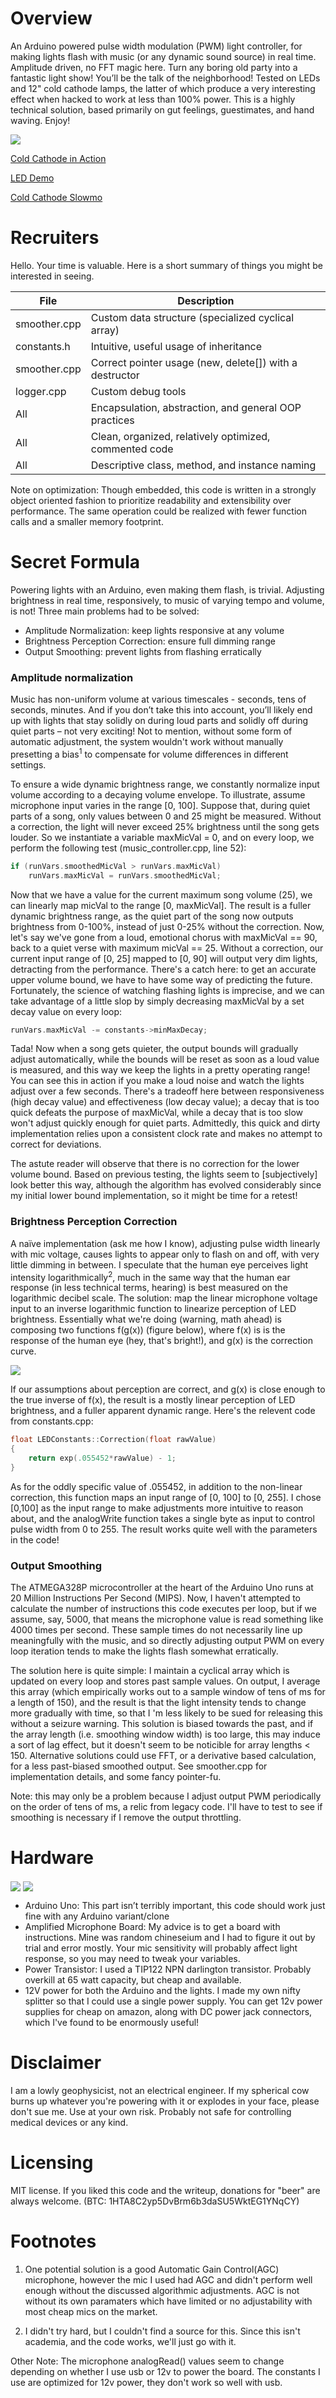 
# Overview
An Arduino powered pulse width modulation (PWM) light controller, for making lights flash with music (or any dynamic sound source) in real time. Amplitude driven, no FFT magic here.
Turn any boring old party into a fantastic light show! You’ll be the talk of the neighborhood! Tested on LEDs and 12" cold cathode lamps, the latter of which produce a very interesting effect when hacked to work at less than 100% power. This is a highly technical solution, based primarily on gut feelings, guestimates, and hand waving. Enjoy!

<img align="center" src="docs/giff.gif">

[Cold Cathode in Action](https://vimeo.com/315538625)

[LED Demo](https://vimeo.com/315539303)

[Cold Cathode Slowmo](https://vimeo.com/315539108)

# Recruiters
Hello. Your time is valuable. Here is a short summary of things you might be interested in seeing.

| File | Description  |
|---|---|
| smoother.cpp |  Custom data structure (specialized cyclical array) |
|  constants.h |  Intuitive, useful usage of inheritance |
|  smoother.cpp  |  Correct pointer usage (new, delete[]) with a destructor  |
| logger.cpp | Custom debug tools |
| All   | Encapsulation, abstraction, and general OOP practices  | 
| All |  Clean, organized, relatively optimized, commented code |
| All | Descriptive class, method, and instance naming |

Note on optimization: Though embedded, this code is written in a strongly object oriented fashion to prioritize readability and extensibility over performance. The same operation could be realized with fewer function calls and a smaller memory footprint.

# Secret Formula
Powering lights with an Arduino, even making them flash, is trivial. Adjusting brightness in real time, responsively, to music of varying tempo and volume, is not! Three main problems had to be solved: 

* Amplitude Normalization: keep lights responsive at any volume
* Brightness Perception Correction: ensure full dimming range
* Output Smoothing: prevent lights from flashing erratically

### Amplitude normalization
Music has non-uniform volume at various timescales - seconds, tens of seconds, minutes. And if you don’t take this into account, you’ll likely end up with lights that stay solidly on during loud parts and solidly off during quiet parts – not very exciting! Not to mention, without some form of automatic adjustment, the system wouldn't work without manually presetting a bias<sup>1</sup> to compensate for volume differences in different settings.

To ensure a wide dynamic brightness range, we constantly normalize input volume according to a decaying volume envelope. To illustrate, assume microphone input varies in the range [0, 100]. Suppose that, during quiet parts of a song, only values between 0 and 25 might be measured. Without a correction, the light will never exceed 25% brightness until the song gets louder. So we instantiate a variable maxMicVal = 0, and on every loop, we perform the following test (music_controller.cpp, line 52):

```c++
if (runVars.smoothedMicVal > runVars.maxMicVal)
	runVars.maxMicVal = runVars.smoothedMicVal;
```

Now that we have a value for the current maximum song volume (25), we can linearly map micVal to the range [0, maxMicVal]. The result is a fuller dynamic brightness range, as the quiet part of the song now outputs brightness from 0-100%, instead of just 0-25% without the correction. Now, let's say we've gone from a loud, emotional chorus with maxMicVal == 90, back to a quiet verse with maximum micVal == 25. Without a correction, our current input range of [0, 25] mapped to [0, 90] will output very dim lights, detracting from the performance. There's a catch here: to get an accurate upper volume bound, we have to have some way of predicting the future. Fortunately, the science of watching flashing lights is imprecise, and we can take advantage of a little slop by simply decreasing maxMicVal by a set decay value on every loop:

```c++
runVars.maxMicVal -= constants->minMaxDecay;
```

Tada! Now when a song gets quieter, the output bounds will gradually adjust automatically, while the bounds will be reset as soon as a loud value is measured, and this way we keep the lights in a pretty operating range! You can see this in action if you make a loud noise and watch the lights adjust over a few seconds. There's a tradeoff here between responsiveness (high decay value) and effectiveness (low decay value); a decay that is too quick defeats the purpose of maxMicVal, while a decay that is too slow won't adjust quickly enough for quiet parts. Admittedly, this quick and dirty implementation relies upon a consistent clock rate and makes no attempt to correct for deviations.

The astute reader will observe that there is no correction for the lower volume bound. Based on previous testing, the lights seem to [subjectively] look better this way, although the algorithm has evolved considerably since my initial lower bound implementation, so it might be time for a retest!

### Brightness Perception Correction
A naïve implementation (ask me how I know), adjusting pulse width linearly with mic voltage, causes lights to appear only to flash on and off, with very little dimming in between. I speculate that the human eye perceives light intensity logarithmically<sup>2</sup>, much in the same way that the human ear response (in less technical terms, hearing) is best measured on the logarithmic decibel scale. The solution: map the linear microphone voltage input to an inverse logarithmic function to linearize perception of LED brightness. Essentially what we're doing (warning, math ahead) is composing two functions f(g(x)) (figure below), where  f(x) is is the response of the human eye (hey, that's bright!), and g(x) is the correction curve. 

<img align="center" src="docs/super_informative_plot.png">

If our assumptions about perception are correct, and g(x) is close enough to the true inverse of f(x), the result is a mostly linear perception of LED brightness, and a fuller apparent dynamic range. Here's the relevent code from constants.cpp:

```c++
float LEDConstants::Correction(float rawValue)
{	
	return exp(.055452*rawValue) - 1;
}
```

As for the oddly specific value of .055452, in addition to the non-linear correction, this function maps an input range of [0, 100] to [0, 255]. I chose [0,100] as the input range to make adjustments more intuitive to reason about, and the analogWrite function takes a single byte as input to control pulse width from 0 to 255. The result works quite well with the parameters in the code!

### Output Smoothing
The ATMEGA328P microcontroller at the heart of the Arduino Uno runs at 20 Million Instructions Per Second (MIPS). Now, I haven't attempted to calculate the number of instructions this code executes per loop, but if we assume, say, 5000, that means the microphone value is read something like 4000 times per second. These sample times do not necessarily line up meaningfully with the music, and so directly adjusting output PWM on every loop iteration tends to make the lights flash somewhat erratically. 

The solution here is quite simple: I maintain a cyclical array which is updated on every loop and stores past sample values. On output, I average this array (which empirically works out to a sample window of tens of ms for a length of 150), and the result is that the light intensity tends to change more gradually with time, so that I 'm less likely to be sued for releasing this without a seizure warning. This solution is biased towards the past, and if the array length (i.e. smoothing window width) is too large, this may induce a sort of lag effect, but it doesn't seem to be noticible for array lengths < 150. Alternative solutions could use FFT, or a derivative based calculation, for a less past-biased smoothed output. See smoother.cpp for implementation details, and some fancy pointer-fu. 

Note: this may only be a problem because I adjust output PWM periodically on the order of tens of ms, a relic from legacy code. I'll have to test to see if smoothing is necessary if I remove the output throttling.

# Hardware
<img align="center" src="docs/hardware.png">
<img align="center" src="docs/pro_schematic.png">

* Arduino Uno: This part isn’t terribly important, this code should work just fine with any Arduino variant/clone
* Amplified Microphone Board: My advice is to get a board with instructions. Mine was random chineseium and I had to figure it out by trial and error mostly. Your mic sensitivity will probably affect light response, so you may need to tweak your variables.
* Power Transistor: I used a TIP122 NPN darlington transistor. Probably overkill at 65 watt capacity, but cheap and available.
* 12V power for both the Arduino and the lights. I made my own nifty splitter so that I could use a single power supply. You can get 12v power supplies for cheap on amazon, along with DC power jack connectors, which I've found to be enormously useful!


# Disclaimer
I am a lowly geophysicist, not an electrical engineer. If my spherical cow burns up whatever you're powering with it or explodes in your face, please don't sue me. Use at your own risk. Probably not safe for controlling medical devices or any kind.

# Licensing
MIT license. If you liked this code and the writeup, donations for "beer" are always welcome. (BTC: 1HTA8C2yp5DvBrm6b3daSU5WktEG1YNqCY)

# Footnotes
1. One potential solution is a good Automatic Gain Control(AGC) microphone, however the mic I used had AGC and didn't perform well enough without the discussed algorithmic adjustments. AGC is not without its own paramaters which have limited or no adjustability with most cheap mics on the market.

2. I didn't try hard, but I couldn't find a source for this. Since this isn't academia, and the code works, we'll just go with it.

Other Note: The microphone analogRead() values seem to change depending on whether I use usb or 12v to power the board. The constants I use are optimized for 12v power, they don't work so well with usb.
